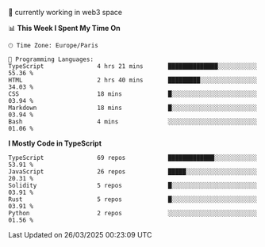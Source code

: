 🔭 currently working in web3 space

<!--START_SECTION:waka-->
📊 **This Week I Spent My Time On** 

```text
🕑︎ Time Zone: Europe/Paris

💬 Programming Languages: 
TypeScript               4 hrs 21 mins       ██████████████░░░░░░░░░░░   55.36 % 
HTML                     2 hrs 40 mins       █████████░░░░░░░░░░░░░░░░   34.03 % 
CSS                      18 mins             █░░░░░░░░░░░░░░░░░░░░░░░░   03.94 % 
Markdown                 18 mins             █░░░░░░░░░░░░░░░░░░░░░░░░   03.94 % 
Bash                     4 mins              ░░░░░░░░░░░░░░░░░░░░░░░░░   01.06 % 
```

**I Mostly Code in TypeScript** 

```text
TypeScript               69 repos            █████████████░░░░░░░░░░░░   53.91 % 
JavaScript               26 repos            █████░░░░░░░░░░░░░░░░░░░░   20.31 % 
Solidity                 5 repos             █░░░░░░░░░░░░░░░░░░░░░░░░   03.91 % 
Rust                     5 repos             █░░░░░░░░░░░░░░░░░░░░░░░░   03.91 % 
Python                   2 repos             ░░░░░░░░░░░░░░░░░░░░░░░░░   01.56 % 
```




 Last Updated on 26/03/2025 00:23:09 UTC
<!--END_SECTION:waka-->
